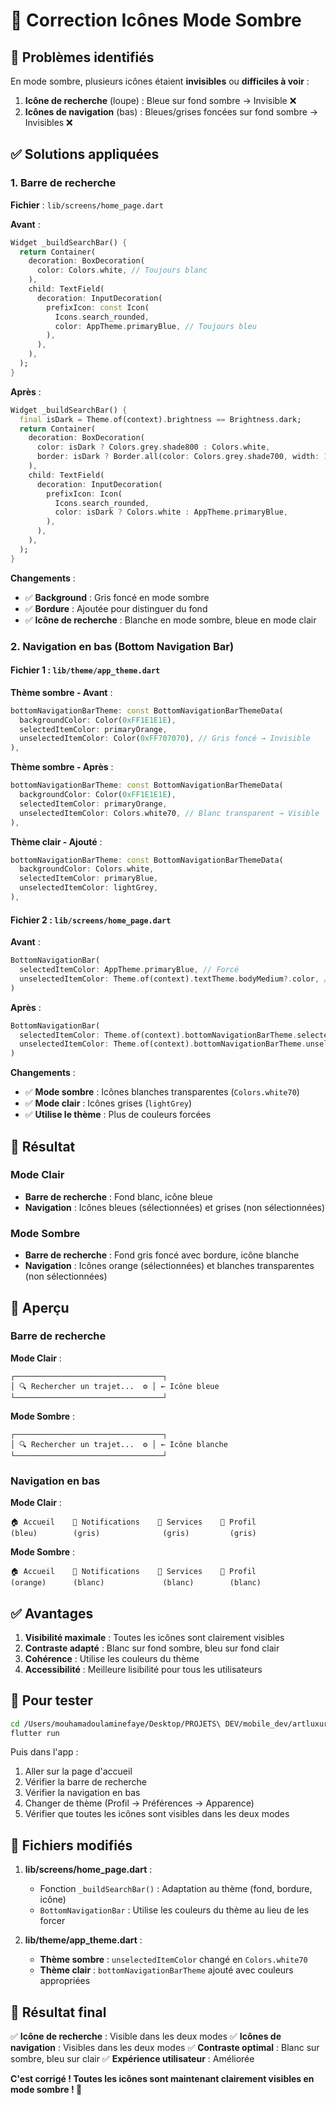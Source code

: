 # 🎨 Correction Icônes Mode Sombre

## 🐛 Problèmes identifiés

En mode sombre, plusieurs icônes étaient **invisibles** ou **difficiles à voir** :

1. **Icône de recherche** (loupe) : Bleue sur fond sombre → Invisible ❌
2. **Icônes de navigation** (bas) : Bleues/grises foncées sur fond sombre → Invisibles ❌

## ✅ Solutions appliquées

### 1. Barre de recherche

**Fichier** : `lib/screens/home_page.dart`

**Avant** :
```dart
Widget _buildSearchBar() {
  return Container(
    decoration: BoxDecoration(
      color: Colors.white, // Toujours blanc
    ),
    child: TextField(
      decoration: InputDecoration(
        prefixIcon: const Icon(
          Icons.search_rounded,
          color: AppTheme.primaryBlue, // Toujours bleu
        ),
      ),
    ),
  );
}
```

**Après** :
```dart
Widget _buildSearchBar() {
  final isDark = Theme.of(context).brightness == Brightness.dark;
  return Container(
    decoration: BoxDecoration(
      color: isDark ? Colors.grey.shade800 : Colors.white,
      border: isDark ? Border.all(color: Colors.grey.shade700, width: 1) : null,
    ),
    child: TextField(
      decoration: InputDecoration(
        prefixIcon: Icon(
          Icons.search_rounded,
          color: isDark ? Colors.white : AppTheme.primaryBlue,
        ),
      ),
    ),
  );
}
```

**Changements** :
- ✅ **Background** : Gris foncé en mode sombre
- ✅ **Bordure** : Ajoutée pour distinguer du fond
- ✅ **Icône de recherche** : Blanche en mode sombre, bleue en mode clair

### 2. Navigation en bas (Bottom Navigation Bar)

#### Fichier 1 : `lib/theme/app_theme.dart`

**Thème sombre - Avant** :
```dart
bottomNavigationBarTheme: const BottomNavigationBarThemeData(
  backgroundColor: Color(0xFF1E1E1E),
  selectedItemColor: primaryOrange,
  unselectedItemColor: Color(0xFF707070), // Gris foncé → Invisible
),
```

**Thème sombre - Après** :
```dart
bottomNavigationBarTheme: const BottomNavigationBarThemeData(
  backgroundColor: Color(0xFF1E1E1E),
  selectedItemColor: primaryOrange,
  unselectedItemColor: Colors.white70, // Blanc transparent → Visible
),
```

**Thème clair - Ajouté** :
```dart
bottomNavigationBarTheme: const BottomNavigationBarThemeData(
  backgroundColor: Colors.white,
  selectedItemColor: primaryBlue,
  unselectedItemColor: lightGrey,
),
```

#### Fichier 2 : `lib/screens/home_page.dart`

**Avant** :
```dart
BottomNavigationBar(
  selectedItemColor: AppTheme.primaryBlue, // Forcé
  unselectedItemColor: Theme.of(context).textTheme.bodyMedium?.color, // Forcé
)
```

**Après** :
```dart
BottomNavigationBar(
  selectedItemColor: Theme.of(context).bottomNavigationBarTheme.selectedItemColor,
  unselectedItemColor: Theme.of(context).bottomNavigationBarTheme.unselectedItemColor,
)
```

**Changements** :
- ✅ **Mode sombre** : Icônes blanches transparentes (`Colors.white70`)
- ✅ **Mode clair** : Icônes grises (`lightGrey`)
- ✅ **Utilise le thème** : Plus de couleurs forcées

## 🎨 Résultat

### Mode Clair
- **Barre de recherche** : Fond blanc, icône bleue
- **Navigation** : Icônes bleues (sélectionnées) et grises (non sélectionnées)

### Mode Sombre
- **Barre de recherche** : Fond gris foncé avec bordure, icône blanche
- **Navigation** : Icônes orange (sélectionnées) et blanches transparentes (non sélectionnées)

## 📱 Aperçu

### Barre de recherche

**Mode Clair** :
```
┌─────────────────────────────────┐
│ 🔍 Rechercher un trajet...  ⚙️ │ ← Icône bleue
└─────────────────────────────────┘
```

**Mode Sombre** :
```
┌─────────────────────────────────┐
│ 🔍 Rechercher un trajet...  ⚙️ │ ← Icône blanche
└─────────────────────────────────┘
```

### Navigation en bas

**Mode Clair** :
```
🏠 Accueil    🔔 Notifications    📱 Services    👤 Profil
(bleu)        (gris)              (gris)         (gris)
```

**Mode Sombre** :
```
🏠 Accueil    🔔 Notifications    📱 Services    👤 Profil
(orange)      (blanc)             (blanc)        (blanc)
```

## ✅ Avantages

1. **Visibilité maximale** : Toutes les icônes sont clairement visibles
2. **Contraste adapté** : Blanc sur fond sombre, bleu sur fond clair
3. **Cohérence** : Utilise les couleurs du thème
4. **Accessibilité** : Meilleure lisibilité pour tous les utilisateurs

## 🚀 Pour tester

```bash
cd /Users/mouhamadoulaminefaye/Desktop/PROJETS\ DEV/mobile_dev/artluxurybus
flutter run
```

Puis dans l'app :
1. Aller sur la page d'accueil
2. Vérifier la barre de recherche
3. Vérifier la navigation en bas
4. Changer de thème (Profil → Préférences → Apparence)
5. Vérifier que toutes les icônes sont visibles dans les deux modes

## 📝 Fichiers modifiés

1. **lib/screens/home_page.dart** :
   - Fonction `_buildSearchBar()` : Adaptation au thème (fond, bordure, icône)
   - `BottomNavigationBar` : Utilise les couleurs du thème au lieu de les forcer

2. **lib/theme/app_theme.dart** :
   - **Thème sombre** : `unselectedItemColor` changé en `Colors.white70`
   - **Thème clair** : `bottomNavigationBarTheme` ajouté avec couleurs appropriées

## 🎯 Résultat final

✅ **Icône de recherche** : Visible dans les deux modes
✅ **Icônes de navigation** : Visibles dans les deux modes
✅ **Contraste optimal** : Blanc sur sombre, bleu sur clair
✅ **Expérience utilisateur** : Améliorée

**C'est corrigé ! Toutes les icônes sont maintenant clairement visibles en mode sombre ! 🎉**
